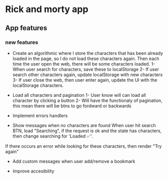 # Rick and morty app

## App features

### new features

- Create an algorithmic where I store the characters that has been already loaded in the page,
  so I do not load these characters again. Then each time the user open the web, there will be some characters loaded.
  1- When user search for characters, save these to localStorage
  2- If user search other characters again, update localStorage with new characters
  3- If user close the web, then user enter again, update the UI with the localStorage characters.

- Load all characters and pagination
  1- User know will can load all character by clicking a button
  2- Will have the functionaly of pagination, this mean there will be btns to go fordward or backwards

- Implement errors handlers

* Show messages when no characters are found
  When user hit search BTN, load "Searching", if the request is ok and the state has characters, then change searching for 'Loaded ✅'.

If there occurs an error while looking for these characters, then render "Try again"

- Add custom messages when user add/remove a bookmark

* Improve accesibility
